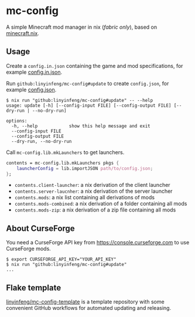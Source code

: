 # mc-config

A simple Minecraft mod manager in nix (*fabric only*), based on [minecraft.nix](https://github.com/ninlives/minecraft.nix).

## Usage

Create a `config.in.json` containing the game and mod specifications, for example [config.in.json](https://github.com/linyinfeng/mc-config-template/blob/main/config.in.json).

Run `github:linyinfeng/mc-config#update` to create `config.json`, for example [config.json](https://github.com/linyinfeng/mc-config-template/blob/main/config.json).

```shell
$ nix run "github:linyinfeng/mc-config#update" -- --help
usage: update [-h] [--config-input FILE] [--config-output FILE] [--dry-run | --no-dry-run]

options:
  -h, --help            show this help message and exit
  --config-input FILE
  --config-output FILE
  --dry-run, --no-dry-run
```

Call `mc-config.lib.mkLaunchers` to get launchers.

```nix
contents = mc-config.lib.mkLaunchers pkgs {
    launcherConfig = lib.importJSON path/to/config.json;
};
```

* `contents.client-launcher`: a nix derivation of the client launcher
* `contents.server-laucnher`: a nix derivation of the server launcher
* `contents.mods`: a nix list containing all derivations of mods
* `contents.mods-combined`: a nix derivation of a folder containing all mods
* `contents.mods-zip`: a nix derivation of a zip file containing all mods

## About CurseForge

You need a CurseForge API key from <https://console.curseforge.com> to use CurseForge mods.

```shell
$ export CURSEFORGE_API_KEY="YOUR_API_KEY"
$ nix run "github:linyinfeng/mc-config#update"
...
```

## Flake template

[linyinfeng/mc-config-template](https://github.com/linyinfeng/mc-config-template) is a template repository with some convenient GitHub workflows for automated updating and releasing.
